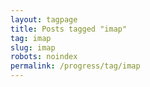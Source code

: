 ```yaml
---
layout: tagpage
title: Posts tagged "imap"
tag: imap
slug: imap
robots: noindex
permalink: /progress/tag/imap
---
```

